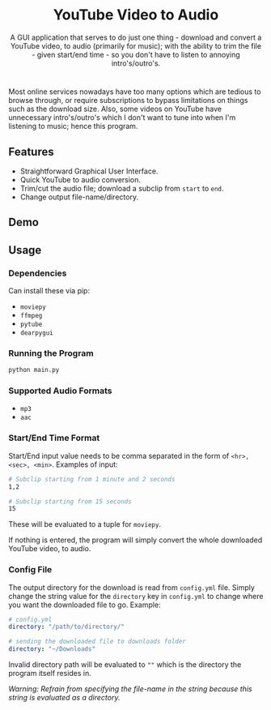 <h1 align="center"> YouTube Video to Audio </h1>

<p align="center">
A GUI application that serves to do just one thing - download and convert a YouTube video, to audio (primarily for music); with the ability to trim the file - given start/end time - so you don't have to listen to annoying intro's/outro's.
</p>

<h1></h1

Most online services nowadays have too many options which are tedious to browse through, or require subscriptions to bypass limitations on things such as the download size. Also, some videos on YouTube have unnecessary intro's/outro's which I don't want to tune into when I'm listening to music; hence this program.

## Features
- Straightforward Graphical User Interface.
- Quick YouTube to audio conversion.
- Trim/cut the audio file; download a subclip from `start` to `end`.
- Change output file-name/directory.

## Demo

## Usage

### Dependencies
Can install these via pip:
- `moviepy`
- `ffmpeg`
- `pytube`
- `dearpygui`

### Running the Program

```bash
python main.py
```

### Supported Audio Formats
- `mp3`
- `aac`

### Start/End Time Format
Start/End input value needs to be comma separated in the form of `<hr>, <sec>, <min>`. Examples of input:

```bash
# Subclip starting from 1 minute and 2 seconds
1,2
```

```bash
# Subclip starting from 15 seconds
15
```

These will be evaluated to a tuple for `moviepy`.

If nothing is entered, the program will simply convert the whole downloaded YouTube video, to audio.

### Config File
The output directory for the download is read from `config.yml` file. Simply change the string value for the `directory` key in `config.yml` to change where you want the downloaded file to go. Example:

```yaml
# config.yml
directory: "/path/to/directory/"
```

```yaml
# sending the downloaded file to downloads folder
directory: "~/Downloads"
```

Invalid directory path will be evaluated to `""` which is the directory the program itself resides in.

*Warning: Refrain from specifying the file-name in the string because this string is evaluated as a directory.*
